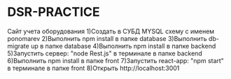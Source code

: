 # DSR-PRACTICE
Сайт учета оборудования
1)Создать в СУБД MYSQL схему с именем ponomarev 
2)Выполнить npm install в папке database
3)Выполнить db-migrate up в папке database 
4)Выполнить npm install в папке backend
5)Запустить сервер: "node Rest.js" в терминале в папке backend 
6)Выполнить npm install в папке front
7)Запустить react-app: "npm start" в терминале в папке front
8)Открыть http://localhost:3001

